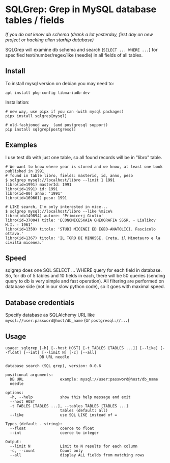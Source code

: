 # SQLGrep: Grep in MySQL database tables / fields

*If you do not know db schema (drank a lot yesterday, first day on new project or hacking alien starhip database)*

SQLGrep will examine db schema and search (`SELECT ... WHERE ...`) for specified text/number/regex/like (needle) in all fields of all tables.

## Install

To install mysql version on debian you may need to:
~~~
apt install pkg-config libmariadb-dev
~~~

Installation:
~~~
# new way, use pipx if you can (with mysql packages)
pipx install sqlgrep[mysql]

# old-fashioned way  (and postgresql support)
pip install sqlgrep[postgresql]
~~~


## Examples
I use test db with just one table, so all found records will be in "libro" table.

~~~shell
# We want to know where year is stored and we know, at least one book published in 1991
# found in table libro, fields: masterid, id, anno, peso
$ sqlgrep mysql://localhost/libro --limit 1 1991
libro(id=1991) masterId: 1991
libro(id=1991) id: 1991
libro(id=80) anno: '1991'
libro(id=169601) peso: 1991

# LIKE search, I'm only interested in mice...
$ sqlgrep mysql://localhost/libro --like %mice%
libro(id=149894) autore: 'Primicerj Giulio'
libro(id=37004) title: 'ECONOMICESKAIA GHEOGRAFIA SSSR. - Lialikov H.I. - 1961'
libro(id=1359) titolo: 'STUDI MICENEI ED EGEO-ANATOLICI. Fascicolo ottavo.'
libro(id=1367) titolo: 'IL TORO DI MINOSSE. Creta, il Minotauro e la civiltà micenea.'
~~~

## Speed
sqlgrep does one SQL SELECT ... WHERE query for each field in database. So, for db of 5 tables and 10 fields in each, there will be 50 queries (sending query to db is very simple and fast operation). All filtering are performed on database side (not in our slow python code), so it goes with maximal speed.

## Database credentials
Specify database as SQLAlchemy URL like `mysql://user:password@host/db_name` (or `postgresql://...`)

## Usage
~~~
usage: sqlgrep [-h] [--host HOST] [-t TABLES [TABLES ...]] [--like] [--float] [--int] [--limit N] [-c] [--all]
               DB URL needle

database search (SQL grep), version: 0.0.6

positional arguments:
  DB URL                example: mysql://user:password@host/db_name
  needle

options:
  -h, --help            show this help message and exit
  --host HOST
  -t TABLES [TABLES ...], --tables TABLES [TABLES ...]
                        tables (default: all)
  --like                use SQL LIKE instead of =

Types (default - string):
  --float               coerce to float
  --int                 coerce to integer

Output:
  --limit N             Limit to N results for each column
  -c, --count           Count only
  --all                 display ALL fields from matching rows
~~~